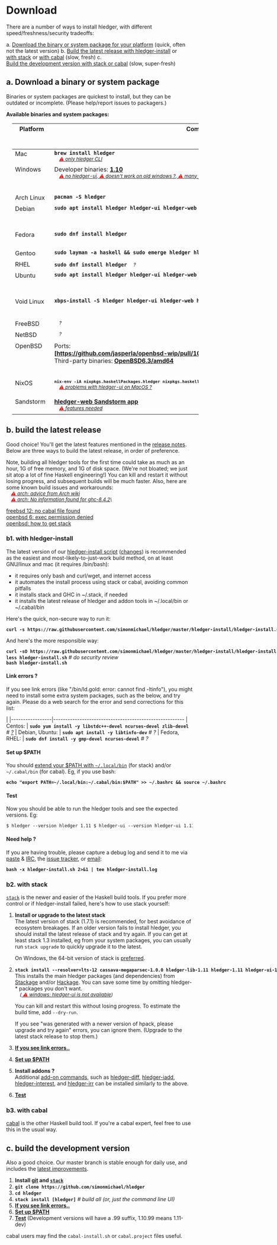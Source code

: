 # Download

There are a number of ways to install hledger, with different speed/freshness/security tradeoffs:

a. [Download the binary or system package for your platform](#a.-download-a-binary-or-system-package) (quick, often not the latest version)
b. [Build the latest release with hledger-install](#b.-build-the-latest-release)
  or [with stack](#b2.-with-stack)
  or [with cabal](#b3.-with-cabal) (slow, fresh)
c. [Build the development version with stack or cabal](#c.-build-the-development-version) (slow, super-fresh)


<a name="a"></a>

## a. Download a binary or system package

<style>
table { margin-left:1em; }
div > p > strong > code { margin-left:1em; } /* top-level code lines */
code { white-space:nowrap; }
tr { vertical-align:top; }
td { padding-bottom:.5em; padding-right:1em; }
td:first-of-type { 
  /* white-space:nowrap; */
  /* width:1%; */
}
a { white-space:nowrap; }
.warnings {
    display:inline-block;
    margin-left:1em;
    font-style:italic;
    font-size:small;
}
.warnings > a:before {
    content: " ⚠ ";
    color:red;
}
</style>

Binaries or system packages are quickest to install, but they can be outdated or incomplete.
(Please help/report issues to packagers.)

**Available binaries and system packages:**

| Platform             | Command/Link           | Installs&nbsp;version<br>([as&nbsp;of&nbsp;20181006](https://repology.org/metapackage/hledger/badges), latest is 1.11)
|----------------------|------------------------|----------------------------------------------------------------------------------------
| Mac                  | **`brew install hledger`** <br><span class=warnings>[only hledger CLI](https://github.com/simonmichael/hledger/issues/321#issuecomment-179920520)</span> | 1.10
| Windows              | Developer binaries: **[1.10](https://ci.appveyor.com/api/buildjobs/5n63x22wvd4j24ee/artifacts/hledger.zip)** <!-- or [latest nightly dev build](https://ci.appveyor.com/api/projects/simonmichael/hledger/artifacts/hledger.zip?branch=master) --> <br><span class=warnings> [no hledger-ui](https://github.com/jtdaugherty/vty/pull/1#issuecomment-297143444),[doesn't work on old windows ?](https://github.com/simonmichael/hledger/issues/774),[many files in PATH causing hangs](https://github.com/simonmichael/hledger/issues/791)<!-- ,[appveyor builds failing](https://github.com/simonmichael/hledger/issues/832) --> </span> | 1.10
| &nbsp;               |
| Arch&nbsp;Linux      | **`pacman -S hledger`** | 1.11
| Debian               | **`sudo apt install hledger hledger-ui hledger-web`** | 1.0.1&nbsp;(Stable), 1.5&nbsp;(Testing), 1.10&nbsp;(Unstable)
| Fedora               | **`sudo dnf install hledger`** | 1.2&nbsp;(27), 1.4&nbsp;(28), 1.5&nbsp;(Rawhide)
| Gentoo               | **`sudo layman -a haskell && sudo emerge hledger hledger-ui hledger-web`** | 1.11
| RHEL                 | **`sudo dnf install hledger`** <span class=warnings>?</span> | <span class=warnings>?</span>
| Ubuntu               | **`sudo apt install hledger hledger-ui hledger-web`** | 0.26&nbsp;(16.04&nbsp;Xenial), 1.2&nbsp;(18.04&nbsp;Bionic), 1.5&nbsp;(18.10&nbsp;Cosmic)
| Void&nbsp;Linux      | **`xbps-install -S hledger hledger-ui hledger-web hledger-api`** | 1.10
| &nbsp;               |
| FreeBSD              | <span class=warnings>?</span> | 
| NetBSD               | <span class=warnings>?</span> | 
| OpenBSD              | Ports: **[https://github.com/jasperla/openbsd-wip/pull/104](https://github.com/jasperla/openbsd-wip/pull/104)** <br>Third-party binaries: **[OpenBSD6.3/amd64](https://s3.amazonaws.com/openbsd-hledger/index.html)** | 1.10
| &nbsp;               |
| NixOS                | **<span style="font-size:small;">`nix-env -iA nixpkgs.haskellPackages.hledger nixpkgs.haskellPackages.hledger-ui nixpkgs.haskellPackages.hledger-web`</span>** <br><span class=warnings>[problems with hledger-ui on MacOS ?](https://github.com/simonmichael/hledger/issues/613)</span> | 1.5&nbsp;(stable), 1.11&nbsp;(unstable)
| Sandstorm            | **[hledger-web Sandstorm app](https://apps.sandstorm.io/app/8x12h6p0x0nrzk73hfq6zh2jxtgyzzcty7qsatkg7jfg2mzw5n90)** <br><span class=warnings>[features needed](https://github.com/simonmichael/hledger/issues/425)</span> | 1.9.2


<a name="b"></a>

## b. build the latest release

Good choice! You'll get the latest features mentioned in the [release notes](release-notes.html).
Below are three ways to build the latest release, in order of preference.

Note, building all hledger tools for the first time could take as much
as an hour, 1G of free memory, and 1G of disk space. 
(We're not bloated; we just sit atop a lot of fine Haskell engineering!)
You can kill and restart it without losing progress, and subsequent builds will be much faster.
Also, here are some known build issues and workarounds:\
<span class=warnings>
[arch: advice from Arch wiki](https://wiki.archlinux.org/index.php/Haskell)\
[arch: No information found for ghc-8.4.2](https://github.com/commercialhaskell/stack/issues/3984)\
<!-- [arch: some past problems](https://github.com/simonmichael/hledger/issues/668) -->
[freebsd 12: no cabal file found](https://github.com/simonmichael/hledger/issues/709)\
[openbsd 6: exec permission denied](https://deftly.net/posts/2017-10-12-using-cabal-on-openbsd.html)\
[openbsd: how to get stack](https://github.com/commercialhaskell/stack/issues/2822#issuecomment-318892816)\
</span>

<a name="b1"></a>

### b1. with hledger-install

The latest version of our [hledger-install script](https://github.com/simonmichael/hledger/tree/master/hledger-install)
([changes](https://github.com/simonmichael/hledger/commits/master/hledger-install/hledger-install.sh))
is recommended as the easiest and most-likely-to-just-work build method,
on at least GNU/linux and mac (it requires /bin/bash):

- it requires only bash and curl/wget, and internet access
- it automates the install process using stack or cabal, avoiding common pitfalls
- it installs stack and GHC in ~/.stack, if needed
- it installs the latest release of hledger and addon tools in ~/.local/bin or ~/.cabal/bin

Here's the quick, non-secure way to run it:

 **`curl -s https://raw.githubusercontent.com/simonmichael/hledger/master/hledger-install/hledger-install.sh | bash`**

And here's the more responsible way:

 **`curl -sO https://raw.githubusercontent.com/simonmichael/hledger/master/hledger-install/hledger-install.sh`**\
 **`less hledger-install.sh`**  *# do security review*\
 **`bash hledger-install.sh`**

#### Link errors ?

If you see link errors (like "/bin/ld.gold: error: cannot find -ltinfo"), 
you might need to install some extra system packages, such as the below, and try again.
Please do a web search for the error and send corrections for this list:

 |
 |-----------------|-------------------------------------------------------
 | Centos:         | **`sudo yum install -y libstdc++-devel ncurses-devel zlib-devel`** *# [?](https://github.com/simonmichael/hledger/issues/715)*
 | Debian, Ubuntu: | **`sudo apt install -y libtinfo-dev`** *# ?*
 | Fedora, RHEL:   | **`sudo dnf install -y gmp-devel ncurses-devel`** *# ?*

#### Set up $PATH

You should
[extend your \$PATH with `~/.local/bin`](https://docs.haskellstack.org/en/stable/install_and_upgrade/#path) (for stack)
and/or `~/.cabal/bin` (for cabal).
Eg, if you use bash:

**`echo "export PATH=~/.local/bin:~/.cabal/bin:$PATH" >> ~/.bashrc && source ~/.bashrc`**

#### Test

Now you should be able to run the hledger tools and see the expected versions. Eg:
```shell
$ hledger --version
hledger 1.11
$ hledger-ui --version
hledger-ui 1.11
$ hledger web --version
hledger-web 1.11
$ hledger iadd --version
This is hledger-iadd version 1.3.6
```

#### Need help ?

If you are having trouble, please capture a debug log and send it to me via 
[paste](http://paste.hledger.org) & [IRC](http://irc.hledger.org),
the [issue tracker](http://bugs.hledger.org),
or [email](docs.html#helpfeedback):

 **`bash -x hledger-install.sh 2>&1 | tee hledger-install.log`**

<a name="b2"></a>

### b2. with stack

[`stack`](http://haskell-lang.org/get-started) is the newer and easier of the Haskell build tools.
If you prefer more control or if hledger-install failed, here's how to use stack yourself:

1. **Install or upgrade to the latest stack**\
   The latest version of stack (1.7.1) is recommended, for best avoidance of ecosystem breakages.
   If an older version fails to install hledger, you should install the latest release of stack and try again.
   If you can get at least stack 1.3 installed, eg from your system packages, you can usually run `stack upgrade` to quickly upgrade it to the latest.

    On Windows, the 64-bit version of stack is [preferred](https://github.com/simonmichael/hledger/issues/275#issuecomment-123834252).

2. **`stack install --resolver=lts-12 cassava-megaparsec-1.0.0 hledger-lib-1.11 hledger-1.11 hledger-ui-1.11 hledger-web-1.11 hledger-api-1.11`**\
    This installs the main hledger packages (and dependencies) from [Stackage](https://www.stackage.org) and/or [Hackage](http://hackage.haskell.org).
    You can save some time by omitting hledger-* packages you don't want.\
    <span class=warnings>([windows: hledger-ui is not available](https://github.com/jtdaugherty/vty/pull/1#issuecomment-297143444))</span>

    You can kill and restart this without losing progress. 
    To estimate the build time, add `--dry-run`. 
    
    If you see "was generated with a newer version of hpack, please upgrade and try again" errors, you can ignore them.
    (Upgrade to the latest stack release to stop them.)

<!--
    If you need to build with an older GHC version for some reason, these commands should work
   (except on Mac Sierra which [requires at least GHC 8.0.2/lts-8](https://ghc.haskell.org/trac/ghc/ticket/12479)):\
   `stack install --resolver=lts-7 hledger-lib-1.3 hledger-1.3 hledger-ui-1.3 hledger-web-1.3 hledger-api-1.3 brick-0.19 vty-5.15.1 data-clist-0.1.2.0`  *# (GHC 8.0.1)* \
   `stack install --resolver=lts-6 hledger-lib-1.3 hledger-1.3 hledger-ui-1.3 hledger-web-1.3 hledger-api-1.3 megaparsec-5.3.1 brick-0.19 vty-5.15.1 data-clist-0.1.2.0 text-zipper-0.10`  *# (GHC 7.10.3)* \
--> <!-- keep synced with stack.yaml files -->

3. **[If you see link errors..](#link-errors)**

4. **[Set up \$PATH](#set-up-path)**

5. **Install addons ?**\
   Additional [add-on commands](/hledger.html#third-party-add-ons),
   such as
   [hledger-diff](http://hackage.haskell.org/package/hledger-diff),
   [hledger-iadd](http://hackage.haskell.org/package/hledger-iadd),
   [hledger-interest](http://hackage.haskell.org/package/hledger-interest),
   and [hledger-irr](http://hackage.haskell.org/package/hledger-irr)
   can be installed similarly to the above.

6. **[Test](#test)**


<a name="b3"></a>

### b3. with cabal

[cabal](https://www.haskell.org/cabal/) is the other Haskell build tool. If you're a cabal expert, feel free to use this in the usual way.

<a name="c"></a>

## c. build the development version

Also a good choice. Our master branch is stable enough for daily use,
and includes the [latest improvements](https://github.com/simonmichael/hledger/commits/master).

1. **Install [git](https://en.wikipedia.org/wiki/Git) and [`stack`](#b2)**
2. **`git clone https://github.com/simonmichael/hledger`**
3. **`cd hledger`**
4. **`stack install [hledger]`**  *# build all (or, just the command line UI)* 
5. **[If you see link errors..](#link-errors)**
6. **[Set up \$PATH](#set-up-path)**
7. **[Test](#test)**
   (Development versions will have a .99 suffix, 1.10.99 means 1.11-dev)

cabal users may find the `cabal-install.sh` or `cabal.project` files useful.
